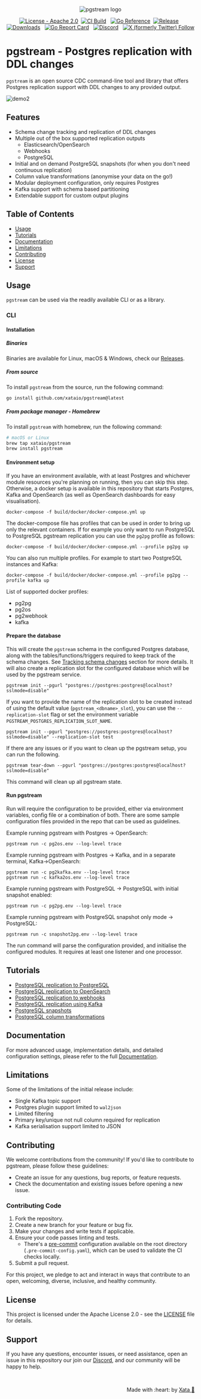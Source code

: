<div align="center">
  <img src="brand-kit/banner/pgstream-banner@2x.png" alt="pgstream logo" />
</div>

<p align="center">
  <a href="https://github.com/xataio/pgstream/blob/main/LICENSE"><img src="https://img.shields.io/badge/License-Apache_2.0-green" alt="License - Apache 2.0"></a>&nbsp;
  <a href="https://github.com/xataio/pgstream/actions?query=branch%3Amain"><img src="https://github.com/xataio/pgstream/actions/workflows/build.yml/badge.svg" alt="CI Build"></a> &nbsp;
  <a href="https://pkg.go.dev/github.com/xataio/pgstream"><img src="https://pkg.go.dev/badge/github.com/xataio/pgstream.svg" alt="Go Reference"></a>&nbsp;
  <a href="https://github.com/xataio/pgstream/releases"><img src="https://img.shields.io/github/release/xataio/pgstream.svg?label=Release" alt="Release"></a> &nbsp;
  <a href="https://somsubhra.github.io/github-release-stats/?username=xataio&repository=pgstream&page=1&per_page=5"><img src="https://img.shields.io/github/downloads/xataio/pgstream/total" alt="Downloads"></a> &nbsp;
  <a href="https://goreportcard.com/report/github.com/xataio/pgstream"><img src="https://goreportcard.com/badge/github.com/xataio/pgstream" alt="Go Report Card"></a> &nbsp;
  <a href="https://xata.io/discord"><img src="https://img.shields.io/discord/996791218879086662?label=Discord&logo=discord" alt="Discord"></a> &nbsp;
  <a href="https://twitter.com/xata"><img src="https://img.shields.io/twitter/follow/xata?style=flat&color=8566ff" alt="X (formerly Twitter) Follow" /> </a>
</p>

# pgstream - Postgres replication with DDL changes

`pgstream` is an open source CDC command-line tool and library that offers Postgres replication support with DDL changes to any provided output.

![demo2](https://github.com/user-attachments/assets/e94a3ea6-8e62-4b07-8ab7-c3f0efbb7778)

## Features

- Schema change tracking and replication of DDL changes
- Multiple out of the box supported replication outputs
  - Elasticsearch/OpenSearch
  - Webhooks
  - PostgreSQL
- Initial and on demand PostgreSQL snapshots (for when you don't need continuous replication)
- Column value transformations (anonymise your data on the go!)
- Modular deployment configuration, only requires Postgres
- Kafka support with schema based partitioning
- Extendable support for custom output plugins

## Table of Contents

- [Usage](#usage)
- [Tutorials](#tutorials)
- [Documentation](#documentation)
- [Limitations](#limitations)
- [Contributing](#contributing)
- [License](#license)
- [Support](#support)

## Usage

`pgstream` can be used via the readily available CLI or as a library.

### CLI

#### Installation

##### Binaries

Binaries are available for Linux, macOS & Windows, check our [Releases](https://github.com/xataio/pgstream/releases).

##### From source

To install `pgstream` from the source, run the following command:

```sh
go install github.com/xataio/pgstream@latest
```

##### From package manager - Homebrew

To install `pgstream` with homebrew, run the following command:

```sh
# macOS or Linux
brew tap xataio/pgstream
brew install pgstream
```

#### Environment setup

If you have an environment available, with at least Postgres and whichever module resources you're planning on running, then you can skip this step. Otherwise, a docker setup is available in this repository that starts Postgres, Kafka and OpenSearch (as well as OpenSearch dashboards for easy visualisation).

```
docker-compose -f build/docker/docker-compose.yml up
```

The docker-compose file has profiles that can be used in order to bring up only the relevant containers. If for example you only want to run PostgreSQL to PostgreSQL pgstream replication you can use the `pg2pg` profile as follows:

```
docker-compose -f build/docker/docker-compose.yml --profile pg2pg up
```

You can also run multiple profiles. For example to start two PostgreSQL instances and Kafka:

```
docker-compose -f build/docker/docker-compose.yml --profile pg2pg --profile kafka up
```

List of supported docker profiles:

- pg2pg
- pg2os
- pg2webhook
- kafka

#### Prepare the database

This will create the `pgstream` schema in the configured Postgres database, along with the tables/functions/triggers required to keep track of the schema changes. See [Tracking schema changes](docs/README.md#tracking-schema-changes) section for more details. It will also create a replication slot for the configured database which will be used by the pgstream service.

```
pgstream init --pgurl "postgres://postgres:postgres@localhost?sslmode=disable"
```

If you want to provide the name of the replication slot to be created instead of using the default value (`pgstream_<dbname>_slot`), you can use the `--replication-slot` flag or set the environment variable `PGSTREAM_POSTGRES_REPLICATION_SLOT_NAME`.

```
pgstream init --pgurl "postgres://postgres:postgres@localhost?sslmode=disable" --replication-slot test
```

If there are any issues or if you want to clean up the pgstream setup, you can run the following.

```
pgstream tear-down --pgurl "postgres://postgres:postgres@localhost?sslmode=disable"
```

This command will clean up all pgstream state.

#### Run pgstream

Run will require the configuration to be provided, either via environment variables, config file or a combination of both. There are some sample configuration files provided in the repo that can be used as guidelines.

Example running pgstream with Postgres -> OpenSearch:

```
pgstream run -c pg2os.env --log-level trace
```

Example running pgstream with Postgres -> Kafka, and in a separate terminal, Kafka->OpenSearch:

```
pgstream run -c pg2kafka.env --log-level trace
pgstream run -c kafka2os.env --log-level trace
```

Example running pgstream with PostgreSQL -> PostgreSQL with initial snapshot enabled:

```
pgstream run -c pg2pg.env --log-level trace
```

Example running pgstream with PostgreSQL snapshot only mode -> PostgreSQL:

```
pgstream run -c snapshot2pg.env --log-level trace
```

The run command will parse the configuration provided, and initialise the configured modules. It requires at least one listener and one processor.

## Tutorials

- [PostgreSQL replication to PostgreSQL](docs/tutorials/postgres_to_postgres.md)
- [PostgreSQL replication to OpenSearch](docs/tutorials/postgres_to_opensearch.md)
- [PostgreSQL replication to webhooks](docs/tutorials/postgres_to_webhooks.md)
- [PostgreSQL replication using Kafka](docs/tutorials/postgres_kafka.md)
- [PostgreSQL snapshots](docs/tutorials/postgres_snapshot.md)
- [PostgreSQL column transformations](docs/tutorials/postgres_transformer.md)

## Documentation

For more advanced usage, implementation details, and detailed configuration settings, please refer to the full [Documentation](docs/README.md).

## Limitations

Some of the limitations of the initial release include:

- Single Kafka topic support
- Postgres plugin support limited to `wal2json`
- Limited filtering
- Primary key/unique not null column required for replication
- Kafka serialisation support limited to JSON

## Contributing

We welcome contributions from the community! If you'd like to contribute to pgstream, please follow these guidelines:

- Create an issue for any questions, bug reports, or feature requests.
- Check the documentation and existing issues before opening a new issue.

### Contributing Code

1. Fork the repository.
2. Create a new branch for your feature or bug fix.
3. Make your changes and write tests if applicable.
4. Ensure your code passes linting and tests.
   - There's a [pre-commit](https://pre-commit.com/) configuration available on the root directory (`.pre-commit-config.yaml`), which can be used to validate the CI checks locally.
5. Submit a pull request.

For this project, we pledge to act and interact in ways that contribute to an open, welcoming, diverse, inclusive, and healthy community.

## License

This project is licensed under the Apache License 2.0 - see the [LICENSE](LICENSE) file for details.

## Support

If you have any questions, encounter issues, or need assistance, open an issue in this repository our join our [Discord](https://xata.io/discord), and our community will be happy to help.

<br>
<p align="right">Made with :heart: by <a href="https://xata.io">Xata 🦋</a></p>
